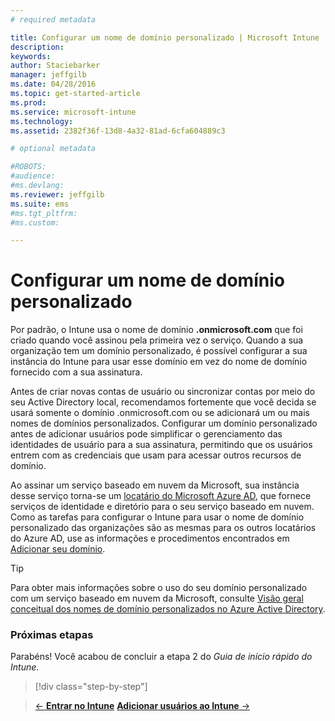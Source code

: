 ```yaml
---
# required metadata

title: Configurar um nome de domínio personalizado | Microsoft Intune
description:
keywords:
author: Staciebarker
manager: jeffgilb
ms.date: 04/28/2016
ms.topic: get-started-article
ms.prod:
ms.service: microsoft-intune
ms.technology:
ms.assetid: 2382f36f-13d8-4a32-81ad-6cfa604889c3

# optional metadata

#ROBOTS:
#audience:
#ms.devlang:
ms.reviewer: jeffgilb
ms.suite: ems
#ms.tgt_pltfrm:
#ms.custom:

---
```



# Configurar um nome de domínio personalizado

Por padrão, o Intune usa o nome de domínio **<domain>.onmicrosoft.com** que foi criado quando você assinou pela primeira vez o serviço. Quando a sua organização tem um domínio personalizado, é possível configurar a sua instância do Intune para usar esse domínio em vez do nome de domínio fornecido com a sua assinatura.

Antes de criar novas contas de usuário ou sincronizar contas por meio do seu Active Directory local, recomendamos fortemente que você decida se usará somente o domínio .onmicrosoft.com ou se adicionará um ou mais nomes de domínios personalizados. Configurar um domínio personalizado antes de adicionar usuários pode simplificar o gerenciamento das identidades de usuário para a sua assinatura, permitindo que os usuários entrem com as credenciais que usam para acessar outros recursos de domínio.

Ao assinar um serviço baseado em nuvem da Microsoft, sua instância desse serviço torna-se um [locatário do Microsoft Azure AD](http://technet.microsoft.com/library/jj573650.aspx#BKMK_WhatIsAnAzureADTenant), que fornece serviços de identidade e diretório para o seu serviço baseado em nuvem. Como as tarefas para configurar o Intune para usar o nome de domínio personalizado das organizações são as mesmas para os outros locatários do Azure AD, use as informações e procedimentos encontrados em [Adicionar seu domínio](https://azure.microsoft.com/documentation/articles/active-directory-add-domain/).

> [!TIP]
> Para obter mais informações sobre o uso do seu domínio personalizado com um serviço baseado em nuvem da Microsoft, consulte [Visão geral conceitual dos nomes de domínio personalizados no Azure Active Directory](https://azure.microsoft.com/documentation/articles/active-directory-add-domain-concepts/).

### Próximas etapas
Parabéns! Você acabou de concluir a etapa 2 do *Guia de início rápido do Intune*.

>[!div class="step-by-step"]

>[&larr; **Entrar no Intune**](.\start-with-a-paid-subscription-to-microsoft-intune-step-1.md)     [**Adicionar usuários ao Intune** &rarr;](.\start-with-a-paid-subscription-to-microsoft-intune-step-3.md)  


<!--HONumber=May16_HO1-->


